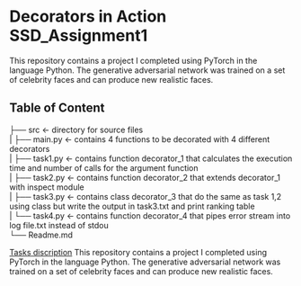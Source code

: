 # Decorators in Action SSD_Assignment1
This repository contains a project I completed using PyTorch in the language Python. The generative adversarial network was trained on a set of celebrity faces and can produce new realistic faces.

## Table of Content 
├── src              <- directory for source files<br />
|    ├── main.py     <- contains 4 functions to be decorated with 4 different decorators<br />
|    ├── task1.py    <- contains function decorator_1 that calculates the execution time and number of calls for the argument function<br />
|    ├── task2.py    <- contains function decorator_2 that extends decorator_1 with inspect module<br />
|    ├── task3.py    <- contains class decorator_3 that do the same as task 1,2 using class but write the output in task3.txt and print ranking table<br />
|    └── task4.py    <- contains function decorator_4 that pipes error stream into log file.txt instead of stdou<br />
└── Readme.md<br />


[Tasks discription](https://hackmd.io/@gFZmdMTOQxGFHEFqqU8pMQ/Sy1EEcCZF#Decorators-in-Action/)
This repository contains a project I completed using PyTorch in the language Python. The generative adversarial network was trained on a set of celebrity faces and can produce new realistic faces. 
